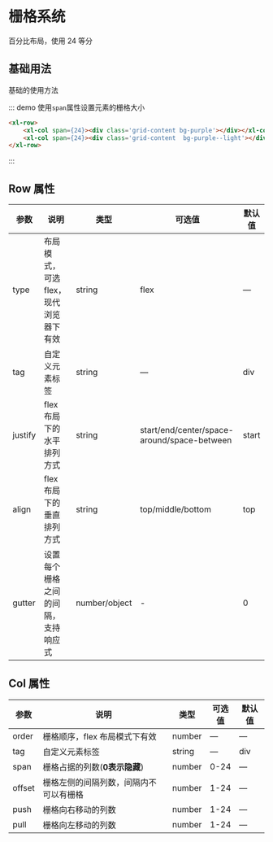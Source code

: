 # 栅格系统

百分比布局，使用 24 等分

## 基础用法

基础的使用方法

::: demo 使用`span`属性设置元素的栅格大小

```html
<xl-row>
    <xl-col span={24}><div class='grid-content bg-purple'></div></xl-col>
    <xl-col span={24}><div class='grid-content  bg-purple--light'></div></xl-col>
</xl-row>
```
:::


## Row 属性

| 参数    | 说明                                  | 类型   | 可选值                                      | 默认值 |
| ------- | ------------------------------------- | ------ | ------------------------------------------- | ------ |
| type    | 布局模式，可选 flex，现代浏览器下有效 | string | flex                                        | —      |
| tag     | 自定义元素标签                        | string | —                                           | div    |
| justify | flex 布局下的水平排列方式             | string | start/end/center/space-around/space-between | start  |
| align   | flex 布局下的垂直排列方式             | string | top/middle/bottom                           | top    |
| gutter   | 设置每个栅格之间的间隔，支持响应式    | number/object | -                  | 0    |

## Col 属性

| 参数   | 说明                                   | 类型                                       | 可选值 | 默认值 |
| ------ | -------------------------------------- | ------------------------------------------ | ------ | ------ |
| order  | 栅格顺序，flex 布局模式下有效          | number                                     | —      | —      |
| tag    | 自定义元素标签                         | string                                     | —      | div    |
| span   | 栅格占据的列数(**0表示隐藏**)                        | number                                     | 0-24   | —      |
| offset | 栅格左侧的间隔列数，间隔内不可以有栅格 | number                                     | 1-24   | —      |
| push   | 栅格向右移动的列数                     | number                                     | 1-24   | —      |
| pull   | 栅格向左移动的列数                     | number                                     | 1-24   | —      |
